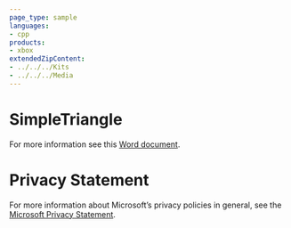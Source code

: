 ```yaml
---
page_type: sample
languages:
- cpp
products:
- xbox
extendedZipContent:
- ../../../Kits
- ../../../Media
---
```

# SimpleTriangle
For more information see this [Word document](Readme.docx).
# Privacy Statement
For more information about Microsoft’s privacy policies in general, see the [Microsoft Privacy Statement](https://privacy.microsoft.com/en-us/privacystatement/).
